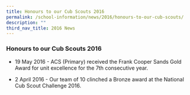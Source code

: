 ```yaml
---
title: Honours to our Cub Scouts 2016
permalink: /school-information/news/2016/honours-to-our-cub-scouts/
description: ""
third_nav_title: 2016 News
---
```

### **Honours to our Cub Scouts 2016**

* 19 May 2016 - ACS (Primary) received the Frank Cooper Sands Gold Award for unit excellence for the 7th consecutive year. 

* 2 April 2016 - Our team of 10 clinched a Bronze award at the National Cub Scout Challenge 2016.
